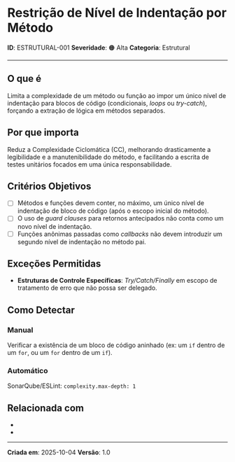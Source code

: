 # Restrição de Nível de Indentação por Método
<!-- markdownlint-disable MD012 MD029 MD031 MD032 MD036 -->

**ID**: ESTRUTURAL-001
**Severidade**: 🟠 Alta
**Categoria**: Estrutural

---

## O que é

Limita a complexidade de um método ou função ao impor um único nível de indentação para blocos de código (condicionais, *loops* ou *try-catch*), forçando a extração de lógica em métodos separados.

## Por que importa

Reduz a Complexidade Ciclomática (CC), melhorando drasticamente a legibilidade e a manutenibilidade do método, e facilitando a escrita de testes unitários focados em uma única responsabilidade.

## Critérios Objetivos

- [ ] Métodos e funções devem conter, no máximo, um único nível de indentação de bloco de código (após o escopo inicial do método).
- [ ] O uso de *guard clauses* para retornos antecipados não conta como um novo nível de indentação.
- [ ] Funções anônimas passadas como *callbacks* não devem introduzir um segundo nível de indentação no método pai.

## Exceções Permitidas

- **Estruturas de Controle Específicas**: *Try/Catch/Finally* em escopo de tratamento de erro que não possa ser delegado.

## Como Detectar

### Manual

Verificar a existência de um bloco de código aninhado (ex: um `if` dentro de um `for`, ou um `for` dentro de um `if`).

### Automático

SonarQube/ESLint: `complexity.max-depth: 1`

## Relacionada com

- [COMPORTAMENTAL-002]: reforça
- [ESTRUTURAL-007]: complementa

---

**Criada em**: 2025-10-04
**Versão**: 1.0
